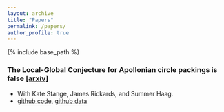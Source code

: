 ```yaml
---
layout: archive
title: "Papers"
permalink: /papers/
author_profile: true
---
```


{% include base_path %}

### The Local-Global Conjecture for Apollonian circle packings is false <a href="https://arxiv.org/abs/2307.02749">[arxiv]</a>
* With Kate Stange, James Rickards, and Summer Haag.
* <a href="https://github.com/JamesRickards-Canada/Apollonian">github code</a>, <a href="https://github.com/JamesRickards-Canada/Apollonian-Missing-Curvatures">github data</a>
